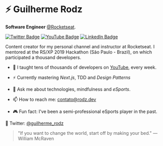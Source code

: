 # ⚡ Guilherme Rodz

**Software Engineer** [@Rocketseat](https://github.com/Rocketseat).

[![Twitter Badge](https://img.shields.io/twitter/follow/guilherme_rodz?color=%234fffff&label=%40guilherme_rodz&logo=twitter&logoColor=white&style=for-the-badge)](https://twitter.com/guilherme_rodz)
[![YouTube Badge](https://img.shields.io/badge/youtube--%2300EBEB?style=for-the-badge&logo=youtube)](https://youtube.com/guilhermerodz)
[![LinkedIn Badge](https://img.shields.io/badge/linkedin--%2300EBEB?style=for-the-badge&logo=linkedin&logoColor=white)](https://linkedin.com/in/guilhermerodz)

Content creator for my personal channel and instructor at Rocketseat.
I mentored at the RS/XP 2019 Hackathon (São Paulo - Brazil), on which participated a thousand developers.

- 🎥 I taught tens of thousands of developers on [YouTube](https://www.youtube.com/playlist?list=PL85ITvJ7FLohTZv9cC5-PrZ39Q3cugWqp), every week.

- ⚡ Currently mastering _Next.js_, TDD and _Design Patterns_

- 💬 Ask me about technologies, mindfulness and _eSports_.

- 📫 How to reach me: contato@rodz.dev

- 🎮 Fun fact: I've been a semi-professional eSports player in the past.

🚀 Twitter: [@guilherme_rodz](https://www.twitter.com/guilherme_rodz)

> "If you want to change the world, start off by making your bed."
> ― William McRaven
